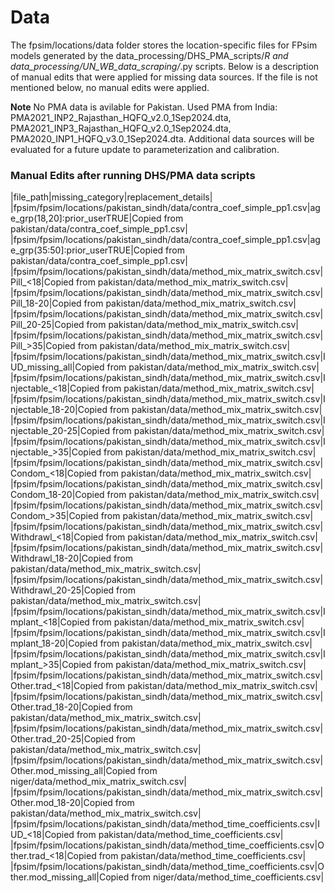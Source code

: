 # Data

The fpsim/locations/data folder stores the location-specific files for FPsim models generated by the data_processing/DHS_PMA_scripts/*R and data_processing/UN_WB_data_scraping/*.py scripts. Below is a description of manual edits that were applied for missing data sources. If the file is not mentioned below, no manual edits were applied.

**Note** No PMA data is avilable for Pakistan. Used PMA from India: PMA2021_INP2_Rajasthan_HQFQ_v2.0_1Sep2024.dta, PMA2021_INP3_Rajasthan_HQFQ_v2.0_1Sep2024.dta, PMA2020_INP1_HQFQ_v3.0_1Sep2024.dta. Additional data sources will be evaluated for a future update to parameterization and calibration. 

### Manual Edits after running DHS/PMA data scripts

|file_path|missing_category|replacement_details|
|fpsim/fpsim/locations/pakistan_sindh/data/contra_coef_simple_pp1.csv|age_grp(18,20]:prior_userTRUE|Copied from pakistan/data/contra_coef_simple_pp1.csv|
|fpsim/fpsim/locations/pakistan_sindh/data/contra_coef_simple_pp1.csv|age_grp(35:50]:prior_userTRUE|Copied from pakistan/data/contra_coef_simple_pp1.csv|
|fpsim/fpsim/locations/pakistan_sindh/data/method_mix_matrix_switch.csv|Pill_<18|Copied from pakistan/data/method_mix_matrix_switch.csv|
|fpsim/fpsim/locations/pakistan_sindh/data/method_mix_matrix_switch.csv|Pill_18-20|Copied from pakistan/data/method_mix_matrix_switch.csv|
|fpsim/fpsim/locations/pakistan_sindh/data/method_mix_matrix_switch.csv|Pill_20-25|Copied from pakistan/data/method_mix_matrix_switch.csv|
|fpsim/fpsim/locations/pakistan_sindh/data/method_mix_matrix_switch.csv|Pill_>35|Copied from pakistan/data/method_mix_matrix_switch.csv|
|fpsim/fpsim/locations/pakistan_sindh/data/method_mix_matrix_switch.csv|IUD_missing_all|Copied from pakistan/data/method_mix_matrix_switch.csv|
|fpsim/fpsim/locations/pakistan_sindh/data/method_mix_matrix_switch.csv|Injectable_<18|Copied from pakistan/data/method_mix_matrix_switch.csv|
|fpsim/fpsim/locations/pakistan_sindh/data/method_mix_matrix_switch.csv|Injectable_18-20|Copied from pakistan/data/method_mix_matrix_switch.csv|
|fpsim/fpsim/locations/pakistan_sindh/data/method_mix_matrix_switch.csv|Injectable_20-25|Copied from pakistan/data/method_mix_matrix_switch.csv|
|fpsim/fpsim/locations/pakistan_sindh/data/method_mix_matrix_switch.csv|Injectable_>35|Copied from pakistan/data/method_mix_matrix_switch.csv|
|fpsim/fpsim/locations/pakistan_sindh/data/method_mix_matrix_switch.csv|Condom_<18|Copied from pakistan/data/method_mix_matrix_switch.csv|
|fpsim/fpsim/locations/pakistan_sindh/data/method_mix_matrix_switch.csv|Condom_18-20|Copied from pakistan/data/method_mix_matrix_switch.csv|
|fpsim/fpsim/locations/pakistan_sindh/data/method_mix_matrix_switch.csv|Condom_>35|Copied from pakistan/data/method_mix_matrix_switch.csv|
|fpsim/fpsim/locations/pakistan_sindh/data/method_mix_matrix_switch.csv|Withdrawl_<18|Copied from pakistan/data/method_mix_matrix_switch.csv|
|fpsim/fpsim/locations/pakistan_sindh/data/method_mix_matrix_switch.csv|Withdrawl_18-20|Copied from pakistan/data/method_mix_matrix_switch.csv|
|fpsim/fpsim/locations/pakistan_sindh/data/method_mix_matrix_switch.csv|Withdrawl_20-25|Copied from pakistan/data/method_mix_matrix_switch.csv|
|fpsim/fpsim/locations/pakistan_sindh/data/method_mix_matrix_switch.csv|Implant_<18|Copied from pakistan/data/method_mix_matrix_switch.csv|
|fpsim/fpsim/locations/pakistan_sindh/data/method_mix_matrix_switch.csv|Implant_18-20|Copied from pakistan/data/method_mix_matrix_switch.csv|
|fpsim/fpsim/locations/pakistan_sindh/data/method_mix_matrix_switch.csv|Implant_>35|Copied from pakistan/data/method_mix_matrix_switch.csv|
|fpsim/fpsim/locations/pakistan_sindh/data/method_mix_matrix_switch.csv|Other.trad_<18|Copied from pakistan/data/method_mix_matrix_switch.csv|
|fpsim/fpsim/locations/pakistan_sindh/data/method_mix_matrix_switch.csv|Other.trad_18-20|Copied from pakistan/data/method_mix_matrix_switch.csv|
|fpsim/fpsim/locations/pakistan_sindh/data/method_mix_matrix_switch.csv|Other.trad_20-25|Copied from pakistan/data/method_mix_matrix_switch.csv|
|fpsim/fpsim/locations/pakistan_sindh/data/method_mix_matrix_switch.csv|Other.mod_missing_all|Copied from niger/data/method_mix_matrix_switch.csv|
|fpsim/fpsim/locations/pakistan_sindh/data/method_mix_matrix_switch.csv|Other.mod_18-20|Copied from pakistan/data/method_mix_matrix_switch.csv|
|fpsim/fpsim/locations/pakistan_sindh/data/method_time_coefficients.csv|IUD_<18|Copied from pakistan/data/method_time_coefficients.csv|
|fpsim/fpsim/locations/pakistan_sindh/data/method_time_coefficients.csv|Other.trad_<18|Copied from pakistan/data/method_time_coefficients.csv|
|fpsim/fpsim/locations/pakistan_sindh/data/method_time_coefficients.csv|Other.mod_missing_all|Copied from niger/data/method_time_coefficients.csv|

